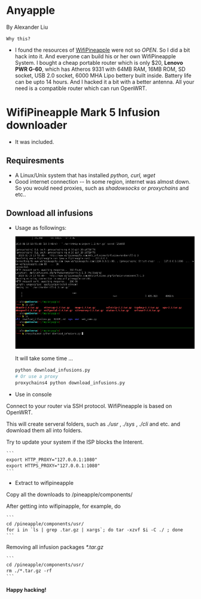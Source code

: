 Anyapple
=======================================
By Alexander Liu


    Why this?

* I found the resources of [WifiPineapple](https://www.wifipineapple.com) were not so *OPEN*. So I did a bit hack into it.
And everyone can build his or her own WifiPineapple System.
I bought a cheap portable router which is only $20, **Lenovo PWR G-60**, which has Atheros 9331 with 64MB RAM, 16MB ROM, SD socket, USB 2.0 socket,  6000 MHA Lipo bettery built inside. Battery life can be upto 14 hours.
And I hacked it a bit with a better antenna.
All your need is a compatible router which can run OpenWRT.



WifiPineapple Mark 5 Infusion downloader
=======================================
* It was included.


Requiresments
-------------
* A Linux/Unix system that has installed *python, curl, wget*
* Good internet connection -- In some region, internet was almost down. So you would need proxies, such as *shadowsocks* or *proxychains* and etc..


Download all infusions
----------------------
* Usage as followings:

    ![demo](static/snapshot170.png)

    It will take some time ...

    ```bash
    python download_infusions.py
    # Or use a proxy
    proxychains4 python download_infusions.py
    ```

* Use in console

Connect to your router via SSH protocol. WifiPineapple is based on OpenWRT.

This will create serveral folders, such as *./usr* , *./sys* , *./cli* and etc. and download them all into folders.

Try to update your system if the ISP blocks the Interent.

    ```
    export HTTP_PROXY="127.0.0.1:1080"
    export HTTPS_PROXY="127.0.0.1:1080"
    ```

* Extract to wifipineapple

Copy all the downloads to /pineapple/components/

After getting into wifipinapple, for example,  do 

    ```
    cd /pineapple/components/usr/
    for i in `ls | grep .tar.gz | xargs`; do tar -xzvf $i -C ./ ; done
    ```

Removing all infusion packages _*.tar.gz_

    ```
    cd /pineapple/components/usr/
    rm ./*.tar.gz -rf
    ```




#### Happy hacking!
